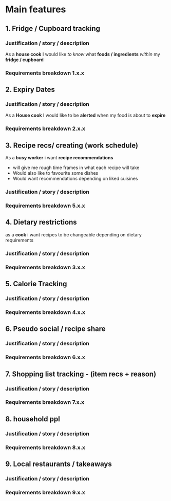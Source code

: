 # Main features

## 1. Fridge / Cupboard tracking

### Justification / story / description

As a **house cook** I would like _to know_ what **foods / ingredients** _within_ my **fridge / cupboard**

### Requirements breakdown 1.x.x

## 2. Expiry Dates

### Justification / story / description

As a **House cook** I would like to be **alerted** when my food is about to **expire**

### Requirements breakdown 2.x.x

## 3. Recipe recs/ creating (work schedule)

As a **busy worker** i want **recipe recommendations**

-   will give me rough time frames in what each recipe will take
-   Would also like to favourite some dishes
-   Would want recommendations depending on liked cuisines

### Justification / story / description

### Requirements breakdown 5.x.x

## 4. Dietary restrictions

as a **cook** i want recipes to be changeable depending on dietary requirements

### Justification / story / description

### Requirements breakdown 3.x.x

## 5. Calorie Tracking

### Justification / story / description

### Requirements breakdown 4.x.x

## 6. Pseudo social / recipe share

### Justification / story / description

### Requirements breakdown 6.x.x

## 7. Shopping list tracking - (item recs + reason)

### Justification / story / description

### Requirements breakdown 7.x.x

## 8. household ppl

### Justification / story / description

### Requirements breakdown 8.x.x

## 9. Local restaurants / takeaways

### Justification / story / description

### Requirements breakdown 9.x.x

